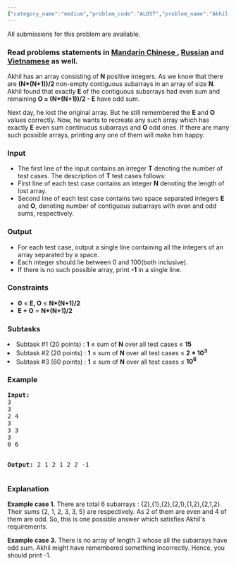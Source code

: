 ```yaml
---
{"category_name":"medium","problem_code":"ALOST","problem_name":"Akhil Recovers The Lost Array","languages_supported":{"0":"ADA","1":"ASM","2":"BASH","3":"BF","4":"C","5":"C99 strict","6":"CAML","7":"CLOJ","8":"CLPS","9":"CPP 4.3.2","10":"CPP 4.9.2","11":"CPP14","12":"CS2","13":"D","14":"ERL","15":"FORT","16":"FS","17":"GO","18":"HASK","19":"ICK","20":"ICON","21":"JAVA","22":"JS","23":"LISP clisp","24":"LISP sbcl","25":"LUA","26":"NEM","27":"NICE","28":"NODEJS","29":"PAS fpc","30":"PAS gpc","31":"PERL","32":"PERL6","33":"PHP","34":"PIKE","35":"PRLG","36":"PYPY","37":"PYTH","38":"PYTH 3.4","39":"RUBY","40":"SCALA","41":"SCM chicken","42":"SCM guile","43":"SCM qobi","44":"ST","45":"TCL","46":"TEXT","47":"WSPC"},"max_timelimit":1,"source_sizelimit":50000,"problem_author":"amitpandeykgp","problem_tester":"prateekg603","date_added":"19-04-2016","tags":{"0":"amitpandeykgp","1":"ltime36","2":"number"},"editorial_url":"http://discuss.codechef.com/problems/ALOST","time":{"view_start_date":1464454800,"submit_start_date":1464454800,"visible_start_date":1464454800,"end_date":1735669800},"layout":"problem"}
---
```

<span class="solution-visible-txt">All submissions for this problem are available.</span><h3> Read problems statements in <a target="_blank" href="http://www.codechef.com/download/translated/LTIME36/mandarin/ALOST.pdf">Mandarin Chinese </a>, <a target="_blank" href="http://www.codechef.com/download/translated/LTIME36/russian/ALOST.pdf">Russian</a> and <a target="_blank" href="http://www.codechef.com/download/translated/LTIME36/vietnamese/ALOST.pdf">Vietnamese</a> as well.</h3>
<p>Akhil has an array consisting of <b>N</b> positive integers. As we know that there are <b>(N*(N+1))/2</b> non-empty contiguous subarrays in an array of size <b>N</b>. Akhil found that exactly <b>E</b> of the contiguous subarrays had even sum and remaining <b>O = (N*(N+1))/2 - E</b> have odd sum.
</p>
<p>Next day, he lost the original array. But he still remembered the <b>E</b> and <b>O</b> values correctly. Now, he wants to recreate any such array which has exactly <b>E</b> even sum continuous subarrays and <b>O</b> odd ones. If there are many such possible arrays, printing any one of them will make him happy.
</p>
<h3>Input</h3>
<ul>
<li>The first line of the input contains an integer <b>T</b> denoting the number of test cases. The description of <b>T</b> test cases follows:</li>
<li>First line of each test case contains an integer <b>N</b> denoting the length of lost array.</li>
<li>Second line of each test case contains two space separated integers <b>E</b> and <b>O</b>, denoting number of contiguous subarrays with even and odd sums, respectively. </li>
</ul>
<h3>Output</h3>
<ul>
<li>For each test case, output a single line containing all the integers of an array separated by a space.</li>
<li>Each integer should lie between 0 and 100(both inclusive).</li>
<li>If there is no such possible array, print <b>-1</b> in a single line.</li>
</ul>
<h3>Constraints</h3>
<ul>
<li><b>0</b> ≤ <b>E, O</b> ≤ <b>N*(N+1)/2</b></li>
<li><b>E + O</b> = <b>N*(N+1)/2</b></li>
</ul>
<h3>Subtasks</h3>
<li>Subtask #1 (20 points) : <b>1</b> ≤ sum of <b>N</b> over all test cases ≤ <b>15</b></li>
<li>Subtask #2 (20 points) : <b>1</b> ≤ sum of <b>N</b> over all test cases ≤ <b>2 * 10<sup>3</sup></b></li>
<li>Subtask #3 (60 points) : <b>1</b> ≤  sum of <b>N</b> over all test cases  ≤ <b>10<sup>6</sup></b></li>

<h3>Example</h3>
<pre><b>Input:</b>
3
3
2 4
3
3 3
3
0 6

<b>Output:</b>
2 1 2
1 2 2
-1
</pre><h3>Explanation</h3>
<p><b>Example case 1.</b> There are total 6 subarrays : {2},{1},{2},{2,1},{1,2},{2,1,2}. Their sums {2, 1, 2, 3, 3, 5} are respectively. As 2 of them are even and 4 of them are odd. So, this is one possible answer which satisfies Akhil's requirements.</p>
<p><b>Example case 3.</b> There is no array of length 3 whose all the subarrays have odd sum. Akhil might have remembered something incorrectly. Hence, you should print -1.</p>
